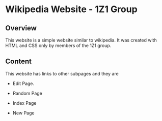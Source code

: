 # Wikipedia Website - 1Z1 Group

## Overview
This website is a simple website similar to wikipedia. It was created with HTML and CSS only by members of the 1Z1 group.

## Content
This website has links to other subpages and they are 


 - Edit Page.
   ![]()
   
 - Random Page
   ![]()
 
 - Index Page
   ![]()
 
 - New Page
   ![]()
